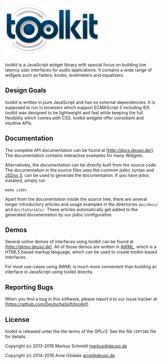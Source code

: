 # ![toolkit](logo.svg)

toolkit is a JavaScript widget library with special focus on building
low latency user interfaces for audio applications. It contains a wide range
of widgets such as faders, knobs, levelmeters and equalizers.

## Design Goals

toolkit is written in pure JavaScript and has no external dependencies.
It is supposed to run in browsers which support ECMAScript 5 including
IE9. toolkit was designed to be lightweight and fast while keeping the
full flexibility which comes with CSS. toolkit widgets offer consistent
and intuitive APIs.

## Documentation

The complete API documentation can be found at [http://docs.deuso.de/].
The documentation contains interactive examples for many Widgets.

Alternatively, the documentation can be directly built from the source code.
The documentation in the source files uses the common jsdoc syntax and [JSDoc 3](https://usejsdoc.org).
can be used to generate the documentation. If you have jsdoc installed, simply run

    make jsdoc

Apart from the documentation inside the source tree, there are several longer
introductory articles and usage examples in the directories `doc/docs/` and `doc/tutorials/`.
These articles automatically get added to the generated documentation by our jsdoc configuration.

## Demos

Several online demos of interfaces using toolkit can be found at [http://demo.deuso.de].
All of those demos are written in [AWML](https://github.com/DeutscheSoft/AWML), which is
a HTML5 based markup language, which can be used to create toolkit-based interfaces.

For most use-cases using AWML is much more convenient than building an interface in
JavaScript using toolkit directly.

## Reporting Bugs

When you find a bug in this software, please report it to our issue tracker at [https://github.com/DeutscheSoft/toolkit].

## License

toolkit is released unter the the terms of the GPLv3. See the file `COPYING`
file for details.

Copyright (c) 2013-2016 Markus Schmidt <markus@deuso.de>

Copyright (c) 2014-2016 Arne G&ouml;deke <arne@deuso.de>
